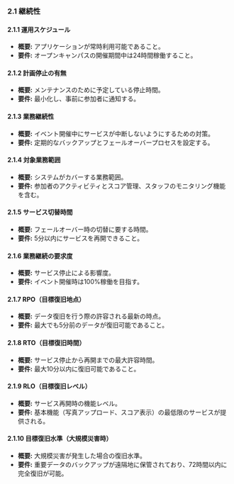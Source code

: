 ### 2.1 継続性
#### 2.1.1 運用スケジュール
- **概要:** アプリケーションが常時利用可能であること。
- **要件:** オープンキャンパスの開催期間中は24時間稼働すること。

#### 2.1.2 計画停止の有無
- **概要:** メンテナンスのために予定している停止時間。
- **要件:** 最小化し、事前に参加者に通知する。

#### 2.1.3 業務継続性
- **概要:** イベント開催中にサービスが中断しないようにするための対策。
- **要件:** 定期的なバックアップとフェールオーバープロセスを設定する。

#### 2.1.4 対象業務範囲
- **概要:** システムがカバーする業務範囲。
- **要件:** 参加者のアクティビティとスコア管理、スタッフのモニタリング機能を含む。

#### 2.1.5 サービス切替時間
- **概要:** フェールオーバー時の切替に要する時間。
- **要件:** 5分以内にサービスを再開できること。

#### 2.1.6 業務継続の要求度
- **概要:** サービス停止による影響度。
- **要件:** イベント開催時は100%稼働を目指す。

#### 2.1.7 RPO（目標復旧地点）
- **概要:** データ復旧を行う際の許容される最新の時点。
- **要件:** 最大でも5分前のデータが復旧可能であること。

#### 2.1.8 RTO（目標復旧時間）
- **概要:** サービス停止から再開までの最大許容時間。
- **要件:** 最大10分以内に復旧可能であること。

#### 2.1.9 RLO（目標復旧レベル）
- **概要:** サービス再開時の機能レベル。
- **要件:** 基本機能（写真アップロード、スコア表示）の最低限のサービスが提供される。

#### 2.1.10 目標復旧水準（大規模災害時）
- **概要:** 大規模災害が発生した場合の復旧水準。
- **要件:** 重要データのバックアップが遠隔地に保管されており、72時間以内に完全復旧が可能。

